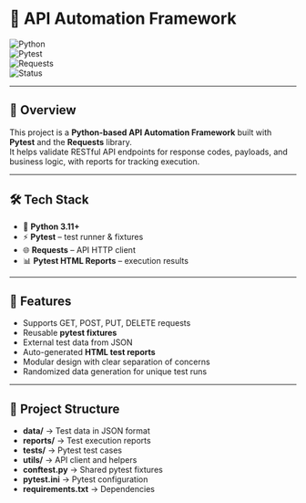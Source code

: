 # 🚀 API Automation Framework  

![Python](https://img.shields.io/badge/Python-3.11%2B-blue?logo=python)  
![Pytest](https://img.shields.io/badge/Test_Framework-Pytest-green?logo=pytest)  
![Requests](https://img.shields.io/badge/HTTP_Library-Requests-orange?logo=fastapi)  
![Status](https://img.shields.io/badge/Status-Active-success)  

---

## 📌 Overview  
This project is a **Python-based API Automation Framework** built with **Pytest** and the **Requests** library.  
It helps validate RESTful API endpoints for response codes, payloads, and business logic, with reports for tracking execution.  

---

## 🛠️ Tech Stack  
- 🐍 **Python 3.11+**  
- ⚡ **Pytest** – test runner & fixtures  
- 🌐 **Requests** – API HTTP client  
- 📊 **Pytest HTML Reports** – execution results  

---

## 🚀 Features
- Supports GET, POST, PUT, DELETE requests  
- Reusable **pytest fixtures**  
- External test data from JSON  
- Auto-generated **HTML test reports**  
- Modular design with clear separation of concerns  
- Randomized data generation for unique test runs  

---

## 📂 Project Structure
- **data/** → Test data in JSON format  
- **reports/** → Test execution reports  
- **tests/** → Pytest test cases  
- **utils/** → API client and helpers  
- **conftest.py** → Shared pytest fixtures  
- **pytest.ini** → Pytest configuration  
- **requirements.txt** → Dependencies  
